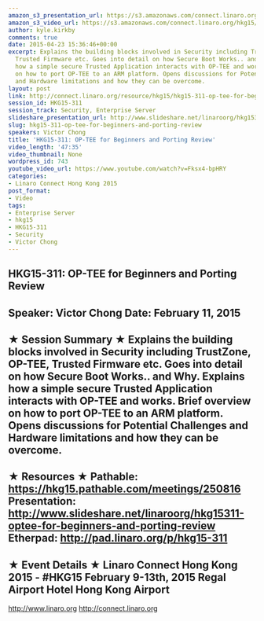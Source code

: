 ```yaml
---
amazon_s3_presentation_url: https://s3.amazonaws.com/connect.linaro.org/hkg15/Videos/02-11-Wednesday/HKG15-311.pdf
amazon_s3_video_url: https://s3.amazonaws.com/connect.linaro.org/hkg15/Videos/02-11-Wednesday/HKG15-311+OP-TEE+for+Beginners+and+Porting+Review.mp4
author: kyle.kirkby
comments: true
date: 2015-04-23 15:36:46+00:00
excerpt: Explains the building blocks involved in Security including TrustZone, OP-TEE,
  Trusted Firmware etc. Goes into detail on how Secure Boot Works.. and Why. Explains
  how a simple secure Trusted Application interacts with OP-TEE and works. Brief overview
  on how to port OP-TEE to an ARM platform. Opens discussions for Potential Challenges
  and Hardware limitations and how they can be overcome.
layout: post
link: http://connect.linaro.org/resource/hkg15/hkg15-311-op-tee-for-beginners-and-porting-review/
session_id: HKG15-311
session_track: Security, Enterprise Server
slideshare_presentation_url: http://www.slideshare.net/linaroorg/hkg15311-optee-for-beginners-and-porting-review
slug: hkg15-311-op-tee-for-beginners-and-porting-review
speakers: Victor Chong
title: 'HKG15-311: OP-TEE for Beginners and Porting Review'
video_length: '47:35'
video_thumbnail: None
wordpress_id: 743
youtube_video_url: https://www.youtube.com/watch?v=Fksx4-bpHRY
categories:
- Linaro Connect Hong Kong 2015
post_format:
- Video
tags:
- Enterprise Server
- hkg15
- HKG15-311
- Security
- Victor Chong
---
```


HKG15-311: OP-TEE for Beginners and Porting Review 
--------------------------------------------------- 
Speaker: Victor Chong 
Date: February 11, 2015 
--------------------------------------------------- 
★ Session Summary ★ 
Explains the building blocks involved in Security including TrustZone, OP-TEE, Trusted Firmware etc. Goes into detail on how Secure Boot Works.. and Why. Explains how a simple secure Trusted Application interacts with OP-TEE and works. Brief overview on how to port OP-TEE to an ARM platform. Opens discussions for Potential Challenges and Hardware limitations and how they can be overcome. 
-------------------------------------------------- 
★ Resources ★ 
Pathable: https://hkg15.pathable.com/meetings/250816 
Presentation:  http://www.slideshare.net/linaroorg/hkg15311-optee-for-beginners-and-porting-review 
Etherpad: http://pad.linaro.org/p/hkg15-311 
--------------------------------------------------- 
★ Event Details ★ 
Linaro Connect Hong Kong 2015 - #HKG15 
February 9-13th, 2015 
Regal Airport Hotel Hong Kong Airport 
--------------------------------------------------- 
http://www.linaro.org 
http://connect.linaro.org
